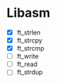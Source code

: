 # Libasm

* [X] ft_strlen
* [X] ft_strcpy
* [X] ft_strcmp
* [ ] ft_write
* [ ] ft_read
* [ ] ft_strdup
